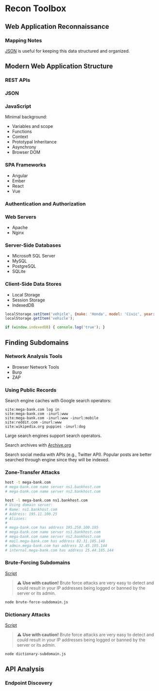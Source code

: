 # Recon Toolbox

## Web Application Reconnaissance

### Mapping Notes

[JSON](mapping-notes.json) is useful for keeping this data structured and organized.

## Modern Web Application Structure

### REST APIs

### JSON

### JavaScript

Minimal background:

* Variables and scope
* Functions
* Context
* Prototypal Inheritance
* Asynchrony
* Browser DOM

### SPA Frameworks

* Angular
* Ember
* React
* Vue

### Authentication and Authorization

### Web Servers

* Apache
* Nginx

### Server-Side Databases

* Microsoft SQL Server
* MySQL
* PostgreSQL
* SQLite

### Client-Side Data Stores

* Local Storage
* Session Storage
* IndexedDB

```js
localStorage.setItem('vehicle', {make: 'Honda', model: 'Civic', year: '2003'});
localStorage.getItem('vehicle');

if (window.indexedDB) { console.log('true'); }
```

## Finding Subdomains

### Network Analysis Tools

* Browser Network Tools
* Burp
* ZAP

### Using Public Records

Search engine caches with Google search operators:

```
site:mega-bank.com log in
site:mega-bank.com -inurl:www
site:mega-bank.com -inurl:www -inurl:mobile
site:reddit.com -inurl:www
site:wikipedia.org puppies -inurl:dog
```

Large search engines support search operators.

Search archives with [Archive.org](https://www.archive.org)

Search social media with APIs (e.g., Twitter API). Popular posts are better searched through engine since they will be indexed.

### Zone-Transfer Attacks

```sh
host -t mega-bank.com
# mega-bank.com name server ns1.bankhost.com
# mega-bank.com name server ns2.bankhost.com

host -l mega-bank.com ns1.bankhost.com
# Using domain server:
# Name: ns1.bankhost.com
# Address: 195.11.100.25
# Aliases:
#
# mega-bank.com has address 195.250.100.195
# mega-bank.com name server ns1.bankhost.com
# mega-bank.com name server ns2.bankhost.com
# mail.mega-bank.com has address 82.31.105.140
# admin.mega-bank.com has address 32.45.105.144
# internal.mega-bank.com has address 25.44.105.144
```

### Brute-Forcing Subdomains

[Script](brute-force-subdomain.js)


> :warning: **Use with caution!** Brute force attacks are very easy to detect and could result in your IP addresses being logged or banned by the server or its admin.

```sh
node brute-force-subdomain.js
```

### Dictionary Attacks

[Script](dictionary-subdomain.js)

> :warning: **Use with caution!** Brute force attacks are very easy to detect and could result in your IP addresses being logged or banned by the server or its admin.

```sh
node dictionary-subdomain.js
```

## API Analysis

### Endpoint Discovery
